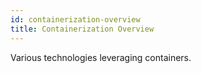```yaml
---
id: containerization-overview
title: Containerization Overview
---
```


Various technologies leveraging containers.

